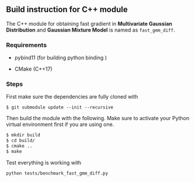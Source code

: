 ## Build instruction for C++ module

The C++ module for obtaining fast gradient in **Multivariate Gaussian Distribution** and **Gaussian Mixture Model** is named as `fast_gmm_diff`.

### Requirements

- pybind11 (for building python binding )

- CMake (C++17)

### Steps

First make sure the dependencies are fully cloned with

```
$ git submodule update --init --recursive
```

Then build the module with the following. Make sure to activate your Python virtual environment first if you are using one.

```sh
$ mkdir build
$ cd build/
$ cmake ..
$ make
```

Test everything is working with

```sh
python tests/benchmark_fast_gmm_diff.py
```


